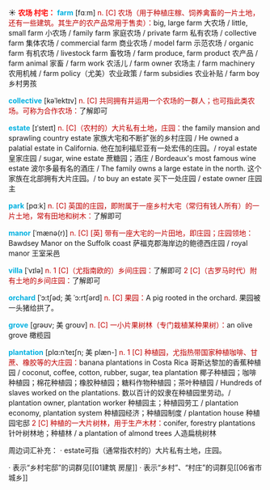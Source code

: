 ☀ <font color="red">**农场 村宅：**</font>
<font color="sky blue">**farm**</font> [fɑːm] 
<font color="#c00000">n. [C] 农场（用于种植庄稼、饲养禽畜的一片土地，还有一些建筑。其生产的农产品常用于售卖）：</font>big, large farm 大农场 / little, small farm 小农场 / family farm 家庭农场 / private farm 私有农场 / collective farm 集体农场 / commercial farm 商业农场 / model farm 示范农场 / organic farm 有机农场 / livestock farm 畜牧场 / farm produce, farm product 农产品 / farm animal 家畜 / farm work 农活儿 / farm owner 农场主 / farm machinery 农用机械 / farm policy（尤美）农业政策 / farm subsidies 农业补贴 / farm boy 乡村男孩
           
<font color="sky blue">**collective**</font> [kəˈlektɪv]
<font color="#c00000">n. [C] 共同拥有并运用一个农场的一群人；也可指此类农场。可称为合作农场：</font>了解即可

<font color="sky blue">**estate**</font> [ɪˈsteɪt]
<font color="#c00000">n. [C]（农村的）大片私有土地，庄园：</font>the family mansion and sprawling country estate 家族大宅和不断扩张的乡村庄园 / He owned a palatial estate in California. 他在加利福尼亚有一处宏伟的庄园。/ royal estate 皇家庄园 / sugar, wine estate 蔗糖园；酒庄 / Bordeaux's most famous wine estate 波尔多最有名的酒庄 / The family owns a large estate in the north. 这个家族在北部拥有大片庄园。/ to buy an estate 买下一处庄园 / estate owner 庄园主

<font color="sky blue">**park**</font> [pɑːk] 
<font color="#c00000">n. [C] 英国的庄园，即附属于一座乡村大宅（常归有钱人所有）的一片土地，常有田地和树木：</font>了解即可
                      
<font color="sky blue">**manor**</font> [ˈmænə(r)]
<font color="#c00000">n. [C] [英] 带有一座大宅的一片田地，即庄园；庄园领地：</font>Bawdsey Manor on the Suffolk coast 萨福克郡海岸边的鲍德西庄园 / royal manor 王室采邑
           
<font color="sky blue">**villa**</font> [ˈvɪlə]
<font color="#c00000">n. 1 [C]（尤指南欧的）乡间庄园：</font>了解即可 <font color="#c00000">2 [C]（古罗马时代）附有土地的乡间庄园：</font>了解即可

<font color="sky blue">**orchard**</font> [ˈɔ:tʃəd; 美 ˈɔ:rtʃərd]
<font color="#c00000">n. [C] 果园：</font>A pig rooted in the orchard. 果园被一头猪给拱了。
             
<font color="sky blue">**grove**</font> [grəʊv; 美 groʊv]
<font color="#c00000">n. [C] 一小片果树林（专门栽植某种果树）：</font>an olive grove 橄榄园     

<font color="sky blue">**plantation**</font> [plɑ:nˈteɪʃn; 美 plæn-]
<font color="#c00000">n. 1 [C] 种植园，尤指热带国家种植咖啡、甘蔗、橡胶等的大庄园：</font>banana plantations in Costa Rica 哥斯达黎加的香蕉种植园 / coconut, coffee, cotton, rubber, sugar, tea plantation 椰子种植园；咖啡种植园；棉花种植园；橡胶种植园；糖料作物种植园；茶叶种植园 / Hundreds of slaves worked on the plantations. 数以百计的奴隶在种植园里劳动。/ plantation owner, plantation worker 种植园主；种植园劳工 / plantation economy, plantation system 种植园经济；种植园制度 / plantation house 种植园宅邸 <font color="#c00000">2 [C] 种植的一大片树林，用于生产木材：</font>conifer, forestry plantations 针叶树林地；种植林 / a plantation of almond trees 人造扁桃树林
           
周边词汇补充：
· estate可指（通常指农村的）大片私有土地，庄园。

· 表示“乡村宅邸”的词群见[[01建筑 房屋]]
· 表示“乡村”、“村庄”的词群见[[06省市 城乡]]

